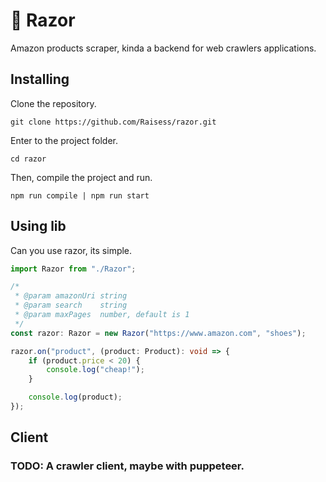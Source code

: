 # 🤖 Razor

Amazon products scraper, kinda a backend for web crawlers applications.

## Installing

Clone the repository.

```shell
git clone https://github.com/Raisess/razor.git
```

Enter to the project folder.

```shell
cd razor
```

Then, compile the project and run.

```shell
npm run compile | npm run start
```

## Using lib

Can you use razor, its simple.

```ts
import Razor from "./Razor";

/*
 * @param amazonUri string
 * @param search    string
 * @param maxPages  number, default is 1
 */
const razor: Razor = new Razor("https://www.amazon.com", "shoes");

razor.on("product", (product: Product): void => {
	if (product.price < 20) {
		console.log("cheap!");
	}

	console.log(product);
});
```

## Client

### TODO: A crawler client, maybe with puppeteer.

